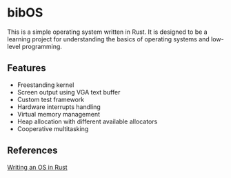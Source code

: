 # bibOS
This is a simple operating system written in Rust. It is designed to be a 
learning project for understanding the basics of operating systems and low-level
programming.

## Features
- Freestanding kernel
- Screen output using VGA text buffer
- Custom test framework
- Hardware interrupts handling
- Virtual memory management
- Heap allocation with different available allocators
- Cooperative multitasking

## References
[Writing an OS in Rust](https://os.phil-opp.com/)
